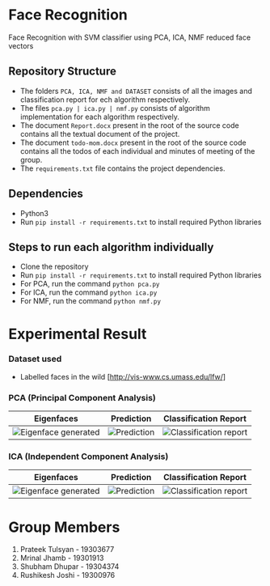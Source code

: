 # Face Recognition
Face Recognition with SVM classifier using PCA, ICA, NMF reduced face vectors

## Repository Structure
- The folders ```PCA, ICA, NMF and DATASET``` consists of all the images and classification report for ech algorithm respectively.
- The files ```pca.py | ica.py | nmf.py``` consists of algorithm implementation for each algorithm respectively.
- The document ```Report.docx``` present in the root of the source code contains all the textual document of the project.
- The document ```todo-mom.docx``` present in the root of the source code contains all the todos of each individual and minutes of meeting of the group.
- The ```requirements.txt``` file contains the project dependencies.

## Dependencies
- Python3
- Run ```pip install -r requirements.txt``` to install required Python libraries

## Steps to run each algorithm individually
- Clone the repository
- Run ```pip install -r requirements.txt``` to install required Python libraries
- For PCA, run the command ```python pca.py```
- For ICA, run the command ```python ica.py```
- For NMF, run the command ```python nmf.py```


# Experimental Result
### Dataset used
- Labelled faces in the wild [http://vis-www.cs.umass.edu/lfw/]

### PCA (Principal Component Analysis)
Eigenfaces | Prediction | Classification Report
--- | --- | ---
![Eigenface generated](https://raw.githubusercontent.com/tulsyanp/tcd-ai-group-project/master/PCA/figure_readme/faces.png) | ![Prediction](https://raw.githubusercontent.com/tulsyanp/tcd-ai-group-project/master/PCA/figure_readme/prediction.png) | ![Classification report](https://raw.githubusercontent.com/tulsyanp/tcd-ai-group-project/master/PCA/figure_readme/pca_result.png)


### ICA (Independent Component Analysis)
Eigenfaces | Prediction | Classification Report
--- | --- | ---
![Eigenface generated](https://raw.githubusercontent.com/tulsyanp/tcd-ai-group-project/master/ICA/figure_readme/faces.png) | ![Prediction](https://raw.githubusercontent.com/tulsyanp/tcd-ai-group-project/master/ICA/figure_readme/prediction.png) | ![Classification report](https://raw.githubusercontent.com/tulsyanp/tcd-ai-group-project/master/ICA/figure_readme/ica_result.png)


# Group Members
1. Prateek Tulsyan - 19303677
2. Mrinal Jhamb - 19301913
3. Shubham Dhupar - 19304374
4. Rushikesh Joshi - 19300976